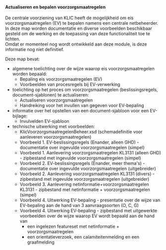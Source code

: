﻿#### Actualiseren en bepalen voorzorgsmaatregelen

De centrale voorziening van KLIC heeft de mogelijkheid om eis voorzorgsmaatregelen (EV) te bepalen namens een centrale netbeheerder. In deze map worden documentatie en diverse voorbeelden beschikbaar gesteld om de werking en de toepassing van deze functionaliteit toe te lichten.    
Omdat er momenteel nog wordt ontwikkeld aan deze module, is deze informatie nog niet definitief.

Deze map bevat:
* algemene toelichting over de wijze waarop eis voorzorgsmaatregelen worden bepaald:
  * Bepaling eis voorzorgsmaatregelen (EV)
  * Voorbeelden van procesregels bij EV-verwerking
* toelichting op het proces om voorzorgsmaatregelen (beslissingsregels, document-sjablonen) te actualiseren:
  * Actualiseren voorzorgsmaatregelen
  * Handreiking voor het invullen van gegeven voor EV-bepaling
* informatie over het opstellen van een document-sjabloon voor een EV-bijlage:
  * Invulvelden EV-sjabloon
* technische uitwerking met voorbeelden:
  * KlicVoorzorgsmaatregelenBeheer.xsd (schemadefinitie voor aanleveren voorzorgsmaatregelen)
  * Voorbeeld 1. EV-beslissingsregels (Enander, alleen GHD) - documentatie over ingevulde voorzorgsmaatregelen (simpel)
  * Voorbeeld 1. Aanlevering voorzorgsmaatregelen KL3131 (alleen GHD) - zipbestand met ingevulde voorzorgsmaatregelen (simpel)
  * Voorbeeld 2. EV-beslissingsregels (Enander, meer thema's) - documentatie over ingevulde voorzorgsmaatregelen (uitgebreider)
  * Voorbeeld 2. Aanlevering voorzorgsmaatregelen KL3131 (divers) - zipbestand met ingevulde voorzorgsmaatregelen (uitgebreider)
  * Voorbeeld 3. Aanlevering netinformatie+voorzorgsmaatregelen KL3131 - zipbestand met netinformatie + voorzorgsmaatregelen (simpel)
  * Voorbeeld 4. Uitwerking EV-bepaling - presentatie over de wijze van EV-bepaling aan de hand van 3 aanvraagsoorten (O, C, G)
  * Voorbeeld 4. Uitwerking EV-bepaling - zipbestand met uitgewerkte voorbeelden over de wijze waarop EV wordt bepaald aan de hand van
    * een ingelezen featureset met netinformatie + voorzorgsmaatregelen
    * een orientatieverzoek, een calamiteitenmelding en een graafmelding